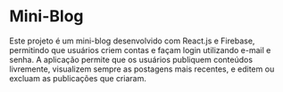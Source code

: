 # Mini-Blog

Este projeto é um mini-blog desenvolvido com React.js e Firebase, permitindo que usuários criem contas e façam login utilizando e-mail e senha. A aplicação permite que os usuários publiquem conteúdos livremente, visualizem sempre as postagens mais recentes, e editem ou excluam as publicações que criaram.
